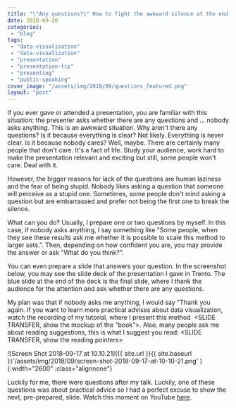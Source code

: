 ```yaml
---
title: "\"Any questions?\" How to fight the awkward silence at the end of a presentation?"
date: 2018-09-20
categories: 
 - "blog"
tags: 
 - "data-visualisation"
 - "data-visualization"
 - "presentation"
 - "presentation-tip"
 - "presenting"
 - "public-speaking"
cover_image: "/assets/img/2018/09/questions_featured.png"
layout: "post"
---
```


If you ever gave or attended a presentation, you are familiar with this situation: the presenter asks whether there are any questions and ... nobody asks anything. This is an awkward situation. Why aren't there any questions? Is it because everything is clear? Not likely. Everything is never clear. Is it because nobody cares? Well, maybe. There are certainly many people that don't care. It's a fact of life. Study your audience, work hard to make the presentation relevant and exciting but still, some people won't care. Deal with it.

However, the bigger reasons for lack of the questions are human laziness and the fear of being stupid. Nobody likes asking a question that someone will perceive as a stupid one. Sometimes, some people don't mind asking a question but are embarrassed and prefer not being the first one to break the silence.

What can you do? Usually, I prepare one or two questions by myself. In this case, if nobody asks anything, I say something like "Some people, when they see these results ask me whether it is possible to scale this method to larger sets.". Then, depending on how confident you are, you may provide the answer or ask "What do you think?".

You can even prepare a slide that answers your question. In the screenshot below, you may see the slide deck of the presentation I gave in Trento. The blue slide at the end of the deck is the final slide, where I thank the audience for the attention and ask whether there are any questions.

My plan was that if nobody asks me anything, I would say "Thank you again. If you want to learn more practical advises about data visualization, watch the recording of my tutorial, where I present this method  <SLIDE TRANSFER, show the mockup of the "book">. Also, many people ask me about reading suggestions, this is what I suggest you read: <SLIDE TRANSFER, show the reading pointers>

![Screen Shot 2018-09-17 at 10.10.21]({{ site.url }}{{ site.baseurl }}'/assets/img/2018/09/screen-shot-2018-09-17-at-10-10-21.png' ){:width="2600" :class="alignnone"}

Luckily for me, there were questions after my talk. Luckily, one of these questions was about practical advice so I had a perfect excuse to show the next, pre-prepared, slide. Watch this moment on YouTube [here](https://youtu.be/3btpy146nGc?t=1h39m45s).
